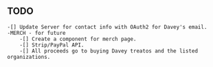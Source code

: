 ## TODO
    -[] Update Server for contact info with OAuth2 for Davey's email.
    -MERCH - for future
        -[] Create a component for merch page.
        -[] Strip/PayPal API.
        -[] All proceeds go to buying Davey treatos and the listed organizations.